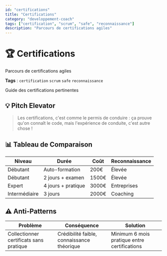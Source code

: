 ```yaml
---
id: "certifications"
title: "Certifications"
category: "developpement-coach"
tags: ["certification", "scrum", "safe", "reconnaissance"]
description: "Parcours de certifications agiles"
---
```


# 🏆 Certifications

Parcours de certifications agiles

**Tags** : `certification` `scrum` `safe` `reconnaissance`

Guide des certifications pertinentes

## 💡 Pitch Elevator

> Les certifications, c'est comme le permis de conduire : ça prouve qu'on connaît le code, mais l'expérience de conduite, c'est autre chose !

## 📊 Tableau de Comparaison

| Niveau | Durée | Coût | Reconnaissance |
|---|---|---|---|
| Débutant | Auto-formation | 200€ | Élevée |
| Débutant | 2 jours + examen | 1500€ | Élevée |
| Expert | 4 jours + pratique | 3000€ | Entreprises |
| Intermédiaire | 3 jours | 2000€ | Coaching |

## ⚠️ Anti-Patterns

| Problème | Conséquence | Solution |
|----------|-------------|----------|
| Collectionner certificats sans pratique | Crédibilité faible, connaissance théorique | Minimum 6 mois pratique entre certifications |
